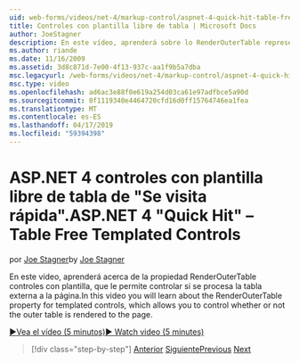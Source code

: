 ```yaml
---
uid: web-forms/videos/net-4/markup-control/aspnet-4-quick-hit-table-free-templated-controls
title: Controles con plantilla libre de tabla | Microsoft Docs
author: JoeStagner
description: En este vídeo, aprenderá sobre lo RenderOuterTable representar propiedad para los controles con plantilla, que le permite controlar si es o no la tabla externa...
ms.author: riande
ms.date: 11/16/2009
ms.assetid: 3d8c871d-7e00-4f13-937c-aa1f9b5a7dba
msc.legacyurl: /web-forms/videos/net-4/markup-control/aspnet-4-quick-hit-table-free-templated-controls
msc.type: video
ms.openlocfilehash: ad6ac3e88f0e619a254d03ca61e97adfbce5a90d
ms.sourcegitcommit: 0f1119340e4464720cfd16d0ff15764746ea1fea
ms.translationtype: MT
ms.contentlocale: es-ES
ms.lasthandoff: 04/17/2019
ms.locfileid: "59394398"
---
```

# <a name="aspnet-4-quick-hit--table-free-templated-controls"></a><span data-ttu-id="13e7e-103">ASP.NET 4 controles con plantilla libre de tabla de "Se visita rápida".</span><span class="sxs-lookup"><span data-stu-id="13e7e-103">ASP.NET 4 "Quick Hit" – Table Free Templated Controls</span></span>

<span data-ttu-id="13e7e-104">por [Joe Stagner](https://github.com/JoeStagner)</span><span class="sxs-lookup"><span data-stu-id="13e7e-104">by [Joe Stagner](https://github.com/JoeStagner)</span></span>

<span data-ttu-id="13e7e-105">En este vídeo, aprenderá acerca de la propiedad RenderOuterTable controles con plantilla, que le permite controlar si se procesa la tabla externa a la página.</span><span class="sxs-lookup"><span data-stu-id="13e7e-105">In this video you will learn about the RenderOuterTable property for templated controls, which allows you to control whether or not the outer table is rendered to the page.</span></span> 

[<span data-ttu-id="13e7e-106">&#9654;Vea el vídeo (5 minutos)</span><span class="sxs-lookup"><span data-stu-id="13e7e-106">&#9654; Watch video (5 minutes)</span></span>](https://channel9.msdn.com/Blogs/ASP-NET-Site-Videos/aspnet-4-quick-hit-table-free-templated-controls)

> [!div class="step-by-step"]
> <span data-ttu-id="13e7e-107">[Anterior](aspnet-4-quick-hit-new-rendering-option-for-check-box-lists-and-radio-button-lists.md)
> [Siguiente](aspnet-4-quick-hit-tableless-menu-control.md)</span><span class="sxs-lookup"><span data-stu-id="13e7e-107">[Previous](aspnet-4-quick-hit-new-rendering-option-for-check-box-lists-and-radio-button-lists.md)
[Next](aspnet-4-quick-hit-tableless-menu-control.md)</span></span>

